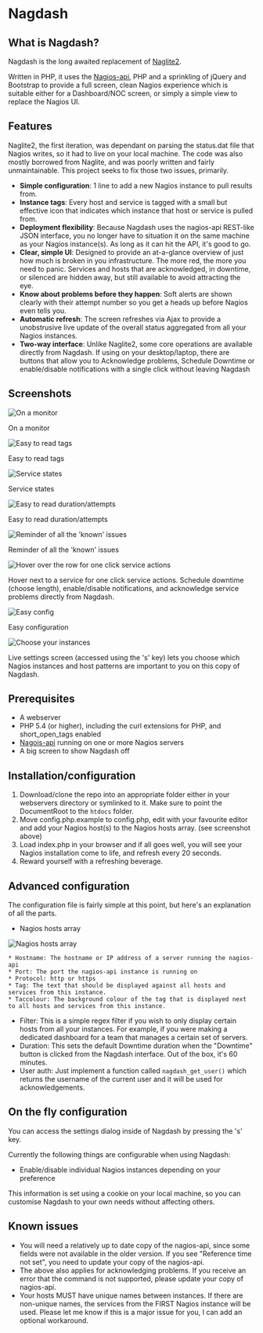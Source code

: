 # Nagdash

## What is Nagdash?

Nagdash is the long awaited replacement of [Naglite2](http://github.com/lozzd/naglite2).

Written in PHP, it uses the [Nagios-api](https://github.com/xb95/nagios-api), PHP and a sprinkling of jQuery and Bootstrap to provide a full screen, clean Nagios experience which is suitable either for a Dashboard/NOC screen, or simply a simple view to replace the Nagios UI.

## Features

Naglite2, the first iteration, was dependant on parsing the status.dat file that Nagios writes, so it had to live on your local machine. The code was also mostly borrowed from Naglite, and was poorly written and fairly unmaintainable. This project seeks to fix those two issues, primarily.

* **Simple configuration**: 1 line to add a new Nagios instance to pull results from.
* **Instance tags**: Every host and service is tagged with a small but effective icon that indicates which instance that host or service is pulled from.
* **Deployment flexibility**: Because Nagdash uses the nagios-api REST-like JSON interface, you no longer have to situation it on the same machine as your Nagios instance(s). As long as it can hit the API, it's good to go.
* **Clear, simple UI**: Designed to provide an at-a-glance overview of just how much is broken in you infrastructure. The more red, the more you need to panic. Services and hosts that are acknowledged, in downtime, or silenced are hidden away, but still available to avoid attracting the eye.
* **Know about problems before they happen**: Soft alerts are shown clearly with their attempt number so you get a heads up before Nagios even tells you.
* **Automatic refresh**: The screen refreshes via Ajax to provide a unobstrusive live update of the overall status aggregated from all your Nagios instances.
* **Two-way interface**: Unlike Naglite2, some core operations are available directly from Nagdash. If using on your desktop/laptop, there are buttons that allow you to Acknowledge problems, Schedule Downtime or enable/disable notifications with a single click without leaving Nagdash

## Screenshots

![On a monitor](https://github.com/lozzd/Nagdash/raw/master/images/screenshots/01_on-a-monitor.png)

On a monitor

![Easy to read tags](https://github.com/lozzd/Nagdash/raw/master/images/screenshots/02_easy-to-read-tags.png)

Easy to read tags

![Service states](https://github.com/lozzd/Nagdash/raw/master/images/screenshots/03_service-states.png)

Service states

![Easy to read duration/attempts](https://github.com/lozzd/Nagdash/raw/master/images/screenshots/04_easy-to-read-duration-attempts.png)

Easy to read duration/attempts

![Reminder of all the 'known' issues](https://github.com/lozzd/Nagdash/raw/master/images/screenshots/05_reminder-of-all-the-known-issues.png)

Reminder of all the 'known' issues

![Hover over the row for one click service actions](https://github.com/lozzd/Nagdash/raw/master/images/screenshots/06_click-service-actions.png)

Hover next to a service for one click service actions. Schedule downtime (choose length), enable/disable notifications, and acknowledge service problems directly from Nagdash.

![Easy config](https://github.com/lozzd/Nagdash/raw/master/images/screenshots/07_easy-configuration.png)

Easy configuration

![Choose your instances](https://github.com/lozzd/Nagdash/raw/master/images/screenshots/08_live-settings-screen.png)

Live settings screen (accessed using the 's' key) lets you choose which Nagios instances and host patterns are important to you on this copy of Nagdash.


## Prerequisites
* A webserver
* PHP 5.4 (or higher), including the curl extensions for PHP, and short_open_tags enabled
* [Nagois-api](https://github.com/xb95/nagios-api) running on one or more Nagios servers
* A big screen to show Nagdash off

## Installation/configuration
1. Download/clone the repo into an appropriate folder either in your
   webservers directory or symlinked to it. Make sure to point the
   DocumentRoot to the `htdocs` folder.
2. Move config.php.example to config.php, edit with your favourite editor and
   add your Nagios host(s) to the Nagios hosts array. (see screenshot above)
3. Load index.php in your browser and if all goes well, you will see your
   Nagios installation come to life, and refresh every 20 seconds.
4. Reward yourself with a refreshing beverage.

## Advanced configuration

The configuration file is fairly simple at this point, but here's an explanation of all the parts.

* Nagios hosts array

![Nagios hosts array](https://github.com/lozzd/Nagdash/raw/master/images/screenshots/09_nagios-hosts-array.png)

    * Hostname: The hostname or IP address of a server running the nagios-api
    * Port: The port the nagios-api instance is running on
    * Protocol: http or https
    * Tag: The text that should be displayed against all hosts and services from this instance.
    * Taccolour: The background colour of the tag that is displayed next to all hosts and services from this instance.

* Filter: This is a simple regex filter if you wish to only display certain hosts from all your instances. For example, if you were making a dedicated dashboard for a team that manages a certain set of servers.
* Duration: This sets the default Downtime duration when the "Downtime" button is clicked from the Nagdash interface. Out of the box, it's 60 minutes.
* User auth: Just implement a function called `nagdash_get_user()` which returns the username of the current user and it will be used for acknowledgements.

## On the fly configuration
You can access the settings dialog inside of Nagdash by pressing the 's' key.

Currently the following things are configurable when using Nagdash:

* Enable/disable individual Nagios instances depending on your preference

This information is set using a cookie on your local machine, so you can customise Nagdash to your own needs without affecting others.

## Known issues
* You will need a relatively up to date copy of the nagios-api, since some fields were not available in the older version. If you see "Reference time not set", you need to update your copy of the nagios-api.
* The above also applies for acknowledging problems. If you receive an error that the command is not supported, please update your copy of nagios-api.
* Your hosts MUST have unique names between instances. If there are non-unique names, the services from the FIRST Nagios instance will be used. Please let me know if this is a major issue for you, I can add an optional workaround.

